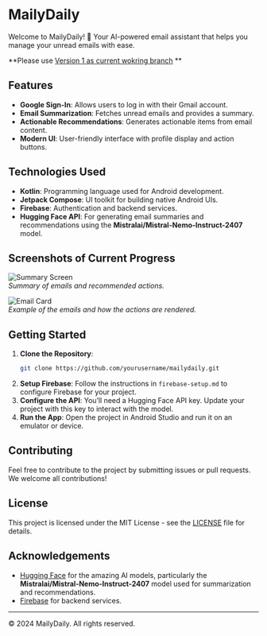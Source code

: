 # MailyDaily

Welcome to MailyDaily! 🌟 Your AI-powered email assistant that helps you manage your unread emails with ease.

**Please use [Version 1 as current wokring branch](https://github.com/mariankh1/MailyDailyAndroid/tree/vesion1) **

## Features

- **Google Sign-In**: Allows users to log in with their Gmail account.
- **Email Summarization**: Fetches unread emails and provides a summary.
- **Actionable Recommendations**: Generates actionable items from email content.
- **Modern UI**: User-friendly interface with profile display and action buttons.

## Technologies Used

- **Kotlin**: Programming language used for Android development.
- **Jetpack Compose**: UI toolkit for building native Android UIs.
- **Firebase**: Authentication and backend services.
- **Hugging Face API**: For generating email summaries and recommendations using the **Mistralai/Mistral-Nemo-Instruct-2407** model.

## Screenshots of Current Progress

![Summary Screen](assets/screenshots/1.png)  
*Summary of emails and recommended actions.*

![Email Card](assets/screenshots/2.png)  
*Example of the emails and how the actions are rendered.*

## Getting Started

1. **Clone the Repository**:
    ```bash
    git clone https://github.com/yourusername/mailydaily.git
    ```
2. **Setup Firebase**: Follow the instructions in `firebase-setup.md` to configure Firebase for your project.
3. **Configure the API**: You’ll need a Hugging Face API key. Update your project with this key to interact with the model.
4. **Run the App**: Open the project in Android Studio and run it on an emulator or device.

## Contributing

Feel free to contribute to the project by submitting issues or pull requests. We welcome all contributions!

## License

This project is licensed under the MIT License - see the [LICENSE](LICENSE) file for details.

## Acknowledgements

- [Hugging Face](https://huggingface.co) for the amazing AI models, particularly the **Mistralai/Mistral-Nemo-Instruct-2407** model used for summarization and recommendations.
- [Firebase](https://firebase.google.com) for backend services.

---

&copy; 2024 MailyDaily. All rights reserved.
